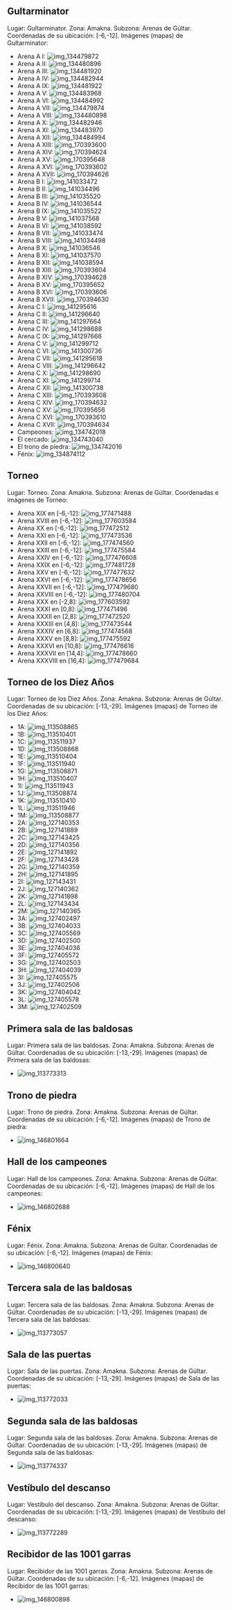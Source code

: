 ## Gultarminator
Lugar: Gultarminator.
Zona: Amakna.
Subzona: Arenas de Gúltar.
Coordenadas de su ubicación: [-6,-12].
Imágenes (mapas) de Gultarminator:
- Arena A I: ![img_134479872](https://media.discordapp.net/attachments/1115311447145193482/1115324163033415750/134479872.jpg)
- Arena A II: ![img_134480896](https://media.discordapp.net/attachments/1115311447145193482/1115324167068332063/134480896.jpg)
- Arena A III: ![img_134481920](https://media.discordapp.net/attachments/1115311447145193482/1115324188664803399/134481920.jpg)
- Arena A IV: ![img_134482944](https://media.discordapp.net/attachments/1115311447145193482/1115324193677004930/134482944.jpg)
- Arena A IX: ![img_134481922](https://media.discordapp.net/attachments/1115311447145193482/1115324191802138654/134481922.jpg)
- Arena A V: ![img_134483968](https://media.discordapp.net/attachments/1115311447145193482/1115324198127140864/134483968.jpg)
- Arena A VI: ![img_134484992](https://media.discordapp.net/attachments/1115311447145193482/1115324202690564168/134484992.jpg)
- Arena A VII: ![img_134479874](https://media.discordapp.net/attachments/1115311447145193482/1115324164874711150/134479874.jpg)
- Arena A VIII: ![img_134480898](https://media.discordapp.net/attachments/1115311447145193482/1115324169266135110/134480898.jpg)
- Arena A X: ![img_134482946](https://media.discordapp.net/attachments/1115311447145193482/1115324195795107890/134482946.jpg)
- Arena A XI: ![img_134483970](https://media.discordapp.net/attachments/1115311447145193482/1115324200631156798/134483970.jpg)
- Arena A XII: ![img_134484994](https://media.discordapp.net/attachments/1115311447145193482/1115324204309549096/134484994.jpg)
- Arena A XIII: ![img_170393600](https://media.discordapp.net/attachments/1115311447145193482/1115336032091652207/170393600.jpg)
- Arena A XIV: ![img_170394624](https://media.discordapp.net/attachments/1115311447145193482/1115336062429057155/170394624.jpg)
- Arena A XV: ![img_170395648](https://media.discordapp.net/attachments/1115311447145193482/1115336091281670166/170395648.jpg)
- Arena A XVI: ![img_170393602](https://media.discordapp.net/attachments/1115311447145193482/1115336033664520273/170393602.jpg)
- Arena A XVII: ![img_170394626](https://media.discordapp.net/attachments/1115311447145193482/1115336064245186701/170394626.jpg)
- Arena B I: ![img_141033472](https://media.discordapp.net/attachments/1115311447145193482/1115325682751377498/141033472.jpg)
- Arena B II: ![img_141034496](https://media.discordapp.net/attachments/1115311447145193482/1115325689227378818/141034496.jpg)
- Arena B III: ![img_141035520](https://media.discordapp.net/attachments/1115311447145193482/1115325712413491340/141035520.jpg)
- Arena B IV: ![img_141036544](https://media.discordapp.net/attachments/1115311447145193482/1115325717262114886/141036544.jpg)
- Arena B IX: ![img_141035522](https://media.discordapp.net/attachments/1115311447145193482/1115325715144003594/141035522.jpg)
- Arena B V: ![img_141037568](https://media.discordapp.net/attachments/1115311447145193482/1115325722584678583/141037568.jpg)
- Arena B VI: ![img_141038592](https://media.discordapp.net/attachments/1115311447145193482/1115325725579427960/141038592.jpg)
- Arena B VII: ![img_141033474](https://media.discordapp.net/attachments/1115311447145193482/1115325687591604267/141033474.jpg)
- Arena B VIII: ![img_141034498](https://media.discordapp.net/attachments/1115311447145193482/1115325690875744277/141034498.jpg)
- Arena B X: ![img_141036546](https://media.discordapp.net/attachments/1115311447145193482/1115325721057964183/141036546.jpg)
- Arena B XI: ![img_141037570](https://media.discordapp.net/attachments/1115311447145193482/1115325723952025630/141037570.jpg)
- Arena B XII: ![img_141038594](https://media.discordapp.net/attachments/1115311447145193482/1115325733292748820/141038594.jpg)
- Arena B XIII: ![img_170393604](https://media.discordapp.net/attachments/1115311447145193482/1115336035199615147/170393604.jpg)
- Arena B XIV: ![img_170394628](https://media.discordapp.net/attachments/1115311447145193482/1115336066048720956/170394628.jpg)
- Arena B XV: ![img_170395652](https://media.discordapp.net/attachments/1115311447145193482/1115336094112817223/170395652.jpg)
- Arena B XVI: ![img_170393606](https://media.discordapp.net/attachments/1115311447145193482/1115336038722846840/170393606.jpg)
- Arena B XVII: ![img_170394630](https://media.discordapp.net/attachments/1115311447145193482/1115336067378323546/170394630.jpg)
- Arena C I: ![img_141295616](https://media.discordapp.net/attachments/1115311447145193482/1115325754058748037/141295616.jpg)
- Arena C II: ![img_141296640](https://media.discordapp.net/attachments/1115311447145193482/1115325760178237471/141296640.jpg)
- Arena C III: ![img_141297664](https://media.discordapp.net/attachments/1115311447145193482/1115325765249142785/141297664.jpg)
- Arena C IV: ![img_141298688](https://media.discordapp.net/attachments/1115311447145193482/1115325768688468138/141298688.jpg)
- Arena C IX: ![img_141297666](https://media.discordapp.net/attachments/1115311447145193482/1115325766952038570/141297666.jpg)
- Arena C V: ![img_141299712](https://media.discordapp.net/attachments/1115311447145193482/1115325791505494016/141299712.jpg)
- Arena C VI: ![img_141300736](https://media.discordapp.net/attachments/1115311447145193482/1115325796341518366/141300736.jpg)
- Arena C VII: ![img_141295618](https://media.discordapp.net/attachments/1115311447145193482/1115325757351264296/141295618.jpg)
- Arena C VIII: ![img_141296642](https://media.discordapp.net/attachments/1115311447145193482/1115325763521089596/141296642.jpg)
- Arena C X: ![img_141298690](https://media.discordapp.net/attachments/1115311447145193482/1115325770563325952/141298690.jpg)
- Arena C XI: ![img_141299714](https://media.discordapp.net/attachments/1115311447145193482/1115325794433110026/141299714.jpg)
- Arena C XII: ![img_141300738](https://media.discordapp.net/attachments/1115311447145193482/1115325799353036901/141300738.jpg)
- Arena C XIII: ![img_170393608](https://media.discordapp.net/attachments/1115311447145193482/1115336040656404510/170393608.jpg)
- Arena C XIV: ![img_170394632](https://media.discordapp.net/attachments/1115311447145193482/1115336068787605545/170394632.jpg)
- Arena C XV: ![img_170395656](https://media.discordapp.net/attachments/1115311447145193482/1115336095819899105/170395656.jpg)
- Arena C XVI: ![img_170393610](https://media.discordapp.net/attachments/1115311447145193482/1115336059564326912/170393610.jpg)
- Arena C XVII: ![img_170394634](https://media.discordapp.net/attachments/1115311447145193482/1115336070259810385/170394634.jpg)
- Campeones: ![img_134742018](https://media.discordapp.net/attachments/1115311447145193482/1115324266997620786/134742018.jpg)
- El cercado: ![img_134743040](https://media.discordapp.net/attachments/1115311447145193482/1115324268872478812/134743040.jpg)
- El trono de piedra: ![img_134742016](https://media.discordapp.net/attachments/1115311447145193482/1115324263428280360/134742016.jpg)
- Fénix: ![img_134874112](https://media.discordapp.net/attachments/1115311447145193482/1115324270864760973/134874112.jpg)

## Torneo
Lugar: Torneo.
Zona: Amakna.
Subzona: Arenas de Gúltar.
Coordenadas e imágenes de Torneo:
- Arena XIX en [-6,-12]: ![img_177471488](https://media.discordapp.net/attachments/1115311447145193482/1115339988628930701/177471488.jpg)
- Arena XVIII en [-6,-12]: ![img_177603584](https://media.discordapp.net/attachments/1115311447145193482/1115340271555723314/177603584.jpg)
- Arena XX en [-6,-12]: ![img_177472512](https://media.discordapp.net/attachments/1115311447145193482/1115340023697522752/177472512.jpg)
- Arena XXI en [-6,-12]: ![img_177473536](https://media.discordapp.net/attachments/1115311447145193482/1115340057319051375/177473536.jpg)
- Arena XXII en [-6,-12]: ![img_177474560](https://media.discordapp.net/attachments/1115311447145193482/1115340068861771806/177474560.jpg)
- Arena XXIII en [-6,-12]: ![img_177475584](https://media.discordapp.net/attachments/1115311447145193482/1115340098419036180/177475584.jpg)
- Arena XXIV en [-6,-12]: ![img_177476608](https://media.discordapp.net/attachments/1115311447145193482/1115340130920710254/177476608.jpg)
- Arena XXIX en [-6,-12]: ![img_177481728](https://media.discordapp.net/attachments/1115311447145193482/1115340244527628319/177481728.jpg)
- Arena XXV en [-6,-12]: ![img_177477632](https://media.discordapp.net/attachments/1115311447145193482/1115340163879538808/177477632.jpg)
- Arena XXVI en [-6,-12]: ![img_177478656](https://media.discordapp.net/attachments/1115311447145193482/1115340169541853346/177478656.jpg)
- Arena XXVII en [-6,-12]: ![img_177479680](https://media.discordapp.net/attachments/1115311447145193482/1115340203813511208/177479680.jpg)
- Arena XXVIII en [-6,-12]: ![img_177480704](https://media.discordapp.net/attachments/1115311447145193482/1115340214852923412/177480704.jpg)
- Arena XXX en [-2,8]: ![img_177603592](https://media.discordapp.net/attachments/1115311447145193482/1115340279768154193/177603592.jpg)
- Arena XXXI en [0,8]: ![img_177471496](https://media.discordapp.net/attachments/1115311447145193482/1115339996883320872/177471496.jpg)
- Arena XXXII en [2,8]: ![img_177472520](https://media.discordapp.net/attachments/1115311447145193482/1115340034359443486/177472520.jpg)
- Arena XXXIII en [4,8]: ![img_177473544](https://media.discordapp.net/attachments/1115311447145193482/1115340065569259570/177473544.jpg)
- Arena XXXIV en [6,8]: ![img_177474568](https://media.discordapp.net/attachments/1115311447145193482/1115340095227174962/177474568.jpg)
- Arena XXXV en [8,8]: ![img_177475592](https://media.discordapp.net/attachments/1115311447145193482/1115340127217143902/177475592.jpg)
- Arena XXXVI en [10,8]: ![img_177476616](https://media.discordapp.net/attachments/1115311447145193482/1115340142413091057/177476616.jpg)
- Arena XXXVII en [14,4]: ![img_177478660](https://media.discordapp.net/attachments/1115311447145193482/1115340172800827473/177478660.jpg)
- Arena XXXVIII en [16,4]: ![img_177479684](https://media.discordapp.net/attachments/1115311447145193482/1115340205747081226/177479684.jpg)

## Torneo de los Diez Años
Lugar: Torneo de los Diez Años.
Zona: Amakna.
Subzona: Arenas de Gúltar.
Coordenadas de su ubicación: [-13,-29].
Imágenes (mapas) de Torneo de los Diez Años:
- 1A: ![img_113508865](https://media.discordapp.net/attachments/1115311447145193482/1115320472754737226/113508865.jpg)
- 1B: ![img_113510401](https://media.discordapp.net/attachments/1115311447145193482/1115320484242931863/113510401.jpg)
- 1C: ![img_113511937](https://media.discordapp.net/attachments/1115311447145193482/1115320512260874381/113511937.jpg)
- 1D: ![img_113508868](https://media.discordapp.net/attachments/1115311447145193482/1115320474239500379/113508868.jpg)
- 1E: ![img_113510404](https://media.discordapp.net/attachments/1115311447145193482/1115320485937434625/113510404.jpg)
- 1F: ![img_113511940](https://media.discordapp.net/attachments/1115311447145193482/1115320514710356109/113511940.jpg)
- 1G: ![img_113508871](https://media.discordapp.net/attachments/1115311447145193482/1115320475988541551/113508871.jpg)
- 1H: ![img_113510407](https://media.discordapp.net/attachments/1115311447145193482/1115320507072520352/113510407.jpg)
- 1I: ![img_113511943](https://media.discordapp.net/attachments/1115311447145193482/1115320516409045133/113511943.jpg)
- 1J: ![img_113508874](https://media.discordapp.net/attachments/1115311447145193482/1115320478001799208/113508874.jpg)
- 1K: ![img_113510410](https://media.discordapp.net/attachments/1115311447145193482/1115320510046285924/113510410.jpg)
- 1L: ![img_113511946](https://media.discordapp.net/attachments/1115311447145193482/1115320520347496569/113511946.jpg)
- 1M: ![img_113508877](https://media.discordapp.net/attachments/1115311447145193482/1115320480937824256/113508877.jpg)
- 2A: ![img_127140353](https://media.discordapp.net/attachments/1115311447145193482/1115322814753423360/127140353.jpg)
- 2B: ![img_127141889](https://media.discordapp.net/attachments/1115311447145193482/1115322827474747452/127141889.jpg)
- 2C: ![img_127143425](https://media.discordapp.net/attachments/1115311447145193482/1115322855777902643/127143425.jpg)
- 2D: ![img_127140356](https://media.discordapp.net/attachments/1115311447145193482/1115322816598909008/127140356.jpg)
- 2E: ![img_127141892](https://media.discordapp.net/attachments/1115311447145193482/1115322828963713176/127141892.jpg)
- 2F: ![img_127143428](https://media.discordapp.net/attachments/1115311447145193482/1115322857287843961/127143428.jpg)
- 2G: ![img_127140359](https://media.discordapp.net/attachments/1115311447145193482/1115322818729615491/127140359.jpg)
- 2H: ![img_127141895](https://media.discordapp.net/attachments/1115311447145193482/1115322830582714408/127141895.jpg)
- 2I: ![img_127143431](https://media.discordapp.net/attachments/1115311447145193482/1115322859078823988/127143431.jpg)
- 2J: ![img_127140362](https://media.discordapp.net/attachments/1115311447145193482/1115322820453482548/127140362.jpg)
- 2K: ![img_127141898](https://media.discordapp.net/attachments/1115311447145193482/1115322852615389374/127141898.jpg)
- 2L: ![img_127143434](https://media.discordapp.net/attachments/1115311447145193482/1115322861012394037/127143434.jpg)
- 2M: ![img_127140365](https://media.discordapp.net/attachments/1115311447145193482/1115322822546436177/127140365.jpg)
- 3A: ![img_127402497](https://media.discordapp.net/attachments/1115311447145193482/1115322862719484044/127402497.jpg)
- 3B: ![img_127404033](https://media.discordapp.net/attachments/1115311447145193482/1115322891752456333/127404033.jpg)
- 3C: ![img_127405569](https://media.discordapp.net/attachments/1115311447145193482/1115322899016986705/127405569.jpg)
- 3D: ![img_127402500](https://media.discordapp.net/attachments/1115311447145193482/1115322864523022527/127402500.jpg)
- 3E: ![img_127404036](https://media.discordapp.net/attachments/1115311447145193482/1115322893711187968/127404036.jpg)
- 3F: ![img_127405572](https://media.discordapp.net/attachments/1115311447145193482/1115322921448124466/127405572.jpg)
- 3G: ![img_127402503](https://media.discordapp.net/attachments/1115311447145193482/1115322884555014174/127402503.jpg)
- 3H: ![img_127404039](https://media.discordapp.net/attachments/1115311447145193482/1115322895837700127/127404039.jpg)
- 3I: ![img_127405575](https://media.discordapp.net/attachments/1115311447145193482/1115322924543524874/127405575.jpg)
- 3J: ![img_127402506](https://media.discordapp.net/attachments/1115311447145193482/1115322887386181704/127402506.jpg)
- 3K: ![img_127404042](https://media.discordapp.net/attachments/1115311447145193482/1115322897343455282/127404042.jpg)
- 3L: ![img_127405578](https://media.discordapp.net/attachments/1115311447145193482/1115322926930071612/127405578.jpg)
- 3M: ![img_127402509](https://media.discordapp.net/attachments/1115311447145193482/1115322889785327667/127402509.jpg)

## Primera sala de las baldosas
Lugar: Primera sala de las baldosas.
Zona: Amakna.
Subzona: Arenas de Gúltar.
Coordenadas de su ubicación: [-13,-29].
Imágenes (mapas) de Primera sala de las baldosas:
- ![img_113773313](https://media.discordapp.net/attachments/1115311447145193482/1115320559060930650/113773313.jpg)

## Trono de piedra
Lugar: Trono de piedra.
Zona: Amakna.
Subzona: Arenas de Gúltar.
Coordenadas de su ubicación: [-6,-12].
Imágenes (mapas) de Trono de piedra:
- ![img_146801664](https://media.discordapp.net/attachments/1115311447145193482/1115327258421370980/146801664.jpg)

## Hall de los campeones
Lugar: Hall de los campeones.
Zona: Amakna.
Subzona: Arenas de Gúltar.
Coordenadas de su ubicación: [-6,-12].
Imágenes (mapas) de Hall de los campeones:
- ![img_146802688](https://media.discordapp.net/attachments/1115311447145193482/1115327261386752041/146802688.jpg)

## Fénix
Lugar: Fénix.
Zona: Amakna.
Subzona: Arenas de Gúltar.
Coordenadas de su ubicación: [-6,-12].
Imágenes (mapas) de Fénix:
- ![img_146800640](https://media.discordapp.net/attachments/1115311447145193482/1115327233268133939/146800640.jpg)

## Tercera sala de las baldosas
Lugar: Tercera sala de las baldosas.
Zona: Amakna.
Subzona: Arenas de Gúltar.
Coordenadas de su ubicación: [-13,-29].
Imágenes (mapas) de Tercera sala de las baldosas:
- ![img_113773057](https://media.discordapp.net/attachments/1115311447145193482/1115320557454504097/113773057.jpg)

## Sala de las puertas
Lugar: Sala de las puertas.
Zona: Amakna.
Subzona: Arenas de Gúltar.
Coordenadas de su ubicación: [-13,-29].
Imágenes (mapas) de Sala de las puertas:
- ![img_113772033](https://media.discordapp.net/attachments/1115311447145193482/1115320554191331348/113772033.jpg)

## Segunda sala de las baldosas
Lugar: Segunda sala de las baldosas.
Zona: Amakna.
Subzona: Arenas de Gúltar.
Coordenadas de su ubicación: [-13,-29].
Imágenes (mapas) de Segunda sala de las baldosas:
- ![img_113774337](https://media.discordapp.net/attachments/1115311447145193482/1115320562101792828/113774337.jpg)

## Vestíbulo del descanso
Lugar: Vestíbulo del descanso.
Zona: Amakna.
Subzona: Arenas de Gúltar.
Coordenadas de su ubicación: [-13,-29].
Imágenes (mapas) de Vestíbulo del descanso:
- ![img_113772289](https://media.discordapp.net/attachments/1115311447145193482/1115320555600621738/113772289.jpg)

## Recibidor de las 1001 garras
Lugar: Recibidor de las 1001 garras.
Zona: Amakna.
Subzona: Arenas de Gúltar.
Coordenadas de su ubicación: [-6,-12].
Imágenes (mapas) de Recibidor de las 1001 garras:
- ![img_146800898](https://media.discordapp.net/attachments/1115311447145193482/1115327235574997033/146800898.jpg)